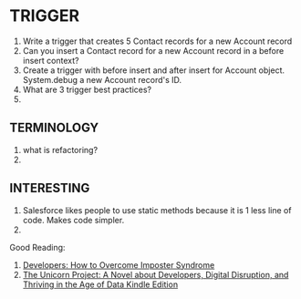 # TRIGGER
1. Write a trigger that creates 5 Contact records for a new Account record
1. Can you insert a Contact record for a new Account record in a before insert context?
1. Create a trigger with before insert and after insert for Account object. System.debug a new Account record's ID.
1. What are 3 trigger best practices?
1. 


## TERMINOLOGY
1. what is refactoring?
1. 

## INTERESTING
1. Salesforce likes people to use static methods because it is 1 less line of code. Makes code simpler.
1. 


Good Reading:
1. [Developers: How to Overcome Imposter Syndrome](https://medium.com/learn-love-code/developers-how-to-overcome-imposter-syndrome-48edee803cf4)
1. [The Unicorn Project: A Novel about Developers, Digital Disruption, and Thriving in the Age of Data Kindle Edition](https://www.amazon.com/Unicorn-Project-Developers-Disruption-Thriving-ebook/dp/B07QT9QR41)
